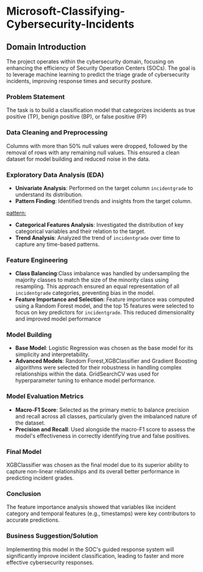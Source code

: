 # Microsoft-Classifying-Cybersecurity-Incidents
## Domain Introduction

The project operates within the cybersecurity domain, focusing on enhancing the efficiency of Security Operation Centers (SOCs). The goal is to leverage machine learning to predict the triage grade of cybersecurity incidents, improving response times and security posture.

### Problem Statement

The task is to build a classification model that categorizes incidents as true positive (TP), benign positive (BP), or false positive (FP)

### Data Cleaning and Preprocessing

Columns with more than 50% null values were dropped, followed by the removal of rows with any remaining null values. This ensured a clean dataset for model building and reduced noise in the data.

### Exploratory Data Analysis (EDA)

- **Univariate Analysis**: Performed on the target column `incidentgrade` to understand its distribution.
- **Pattern Finding**: Identified trends and insights from the target column.

[pattern:](https://www.notion.so/pattern-1fc43f2f335d4bfd82f4e7e4ecad464f?pvs=21)

- **Categorical Features Analysis**: Investigated the distribution of key categorical variables and their relation to the target.
- **Trend Analysis**: Analyzed the trend of `incidentgrade` over time to capture any time-based patterns.

### Feature Engineering

- **Class Balancing**:Class imbalance was handled by undersampling the majority classes to match the size of the minority class using resampling. This approach ensured an equal representation of all `incidentgrade` categories, preventing bias in the model.
- **Feature Importance and Selection**: Feature importance was computed using a Random Forest model, and the top 15 features were selected to focus on key predictors for `incidentgrade`. This reduced dimensionality and improved model performance

### Model Building

- **Base Model**: Logistic Regression was chosen as the base model for its simplicity and interpretability.
- **Advanced Models**: Random Forest,XGBClassifier and Gradient Boosting algorithms were selected for their robustness in handling complex relationships within the data. GridSearchCV was used for hyperparameter tuning to enhance model performance.

### Model Evaluation Metrics

- **Macro-F1 Score**: Selected as the primary metric to balance precision and recall across all classes, particularly given the imbalanced nature of the dataset.
- **Precision and Recall**: Used alongside the macro-F1 score to assess the model's effectiveness in correctly identifying true and false positives.

### Final Model

XGBClassifier  was chosen as the final model due to its superior ability to capture non-linear relationships and its overall better performance in predicting incident grades.

### Conclusion

The feature importance analysis showed that variables like incident category and temporal features (e.g., timestamps) were key contributors to accurate predictions.

### Business Suggestion/Solution

Implementing this model in the SOC's guided response system will significantly improve incident classification, leading to faster and more effective cybersecurity responses.
